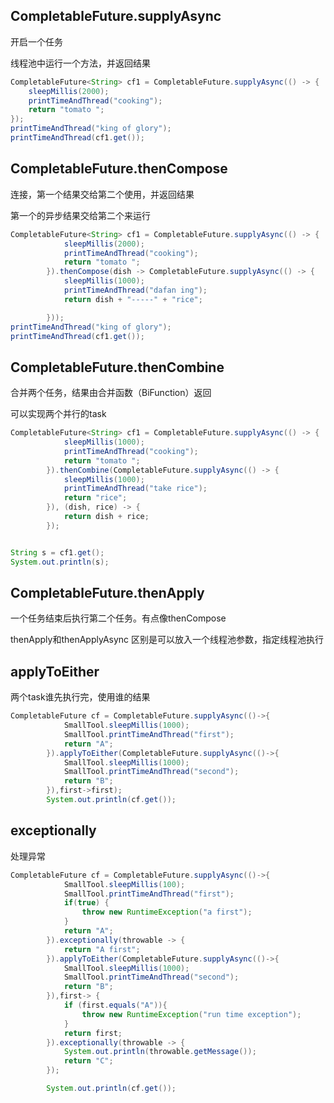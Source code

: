 ## CompletableFuture.supplyAsync
开启一个任务


线程池中运行一个方法，并返回结果
```java
CompletableFuture<String> cf1 = CompletableFuture.supplyAsync(() -> {
    sleepMillis(2000);
    printTimeAndThread("cooking");
    return "tomato ";
});
printTimeAndThread("king of glory");
printTimeAndThread(cf1.get());
```



## CompletableFuture.thenCompose
连接，第一个结果交给第二个使用，并返回结果


第一个的异步结果交给第二个来运行
```java
CompletableFuture<String> cf1 = CompletableFuture.supplyAsync(() -> {
            sleepMillis(2000);
            printTimeAndThread("cooking");
            return "tomato ";
        }).thenCompose(dish -> CompletableFuture.supplyAsync(() -> {
            sleepMillis(1000);
            printTimeAndThread("dafan ing");
            return dish + "-----" + "rice";

        }));
printTimeAndThread("king of glory");
printTimeAndThread(cf1.get());
```


## CompletableFuture.thenCombine
合并两个任务，结果由合并函数（BiFunction）返回


可以实现两个并行的task
```java
CompletableFuture<String> cf1 = CompletableFuture.supplyAsync(() -> {
            sleepMillis(1000);
            printTimeAndThread("cooking");
            return "tomato ";
        }).thenCombine(CompletableFuture.supplyAsync(() -> {
            sleepMillis(1000);
            printTimeAndThread("take rice");
            return "rice";
        }), (dish, rice) -> {
            return dish + rice;
        });


String s = cf1.get();
System.out.println(s);
```
## CompletableFuture.thenApply
一个任务结束后执行第二个任务。有点像thenCompose

thenApply和thenApplyAsync
区别是可以放入一个线程池参数，指定线程池执行
## applyToEither
两个task谁先执行完，使用谁的结果
```java
CompletableFuture cf = CompletableFuture.supplyAsync(()->{
            SmallTool.sleepMillis(1000);
            SmallTool.printTimeAndThread("first");
            return "A";
        }).applyToEither(CompletableFuture.supplyAsync(()->{
            SmallTool.sleepMillis(1000);
            SmallTool.printTimeAndThread("second");
            return "B";
        }),first->first);
        System.out.println(cf.get());
```
## exceptionally
处理异常
```java
CompletableFuture cf = CompletableFuture.supplyAsync(()->{
            SmallTool.sleepMillis(100);
            SmallTool.printTimeAndThread("first");
            if(true) {
                throw new RuntimeException("a first");
            }
            return "A";
        }).exceptionally(throwable -> {
            return "A first";
        }).applyToEither(CompletableFuture.supplyAsync(()->{
            SmallTool.sleepMillis(1000);
            SmallTool.printTimeAndThread("second");
            return "B";
        }),first-> {
            if (first.equals("A")){
                throw new RuntimeException("run time exception");
            }
            return first;
        }).exceptionally(throwable -> {
            System.out.println(throwable.getMessage());
            return "C";
        });

        System.out.println(cf.get());
```


